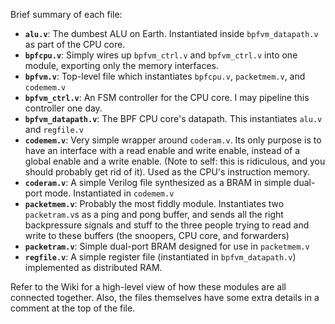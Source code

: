 Brief summary of each file:

- **`alu.v`**: The dumbest ALU on Earth. Instantiated inside `bpfvm_datapath.v` as part of the CPU core.
- **`bpfcpu.v`**: Simply wires up `bpfvm_ctrl.v` and `bpfvm_ctrl.v` into one module, exporting only the memory interfaces.
- **`bpfvm.v`**: Top-level file which instantiates `bpfcpu.v`, `packetmem.v`, and `codemem.v`
- **`bpfvm_ctrl.v`**: An FSM controller for the CPU core. I may pipeline this controller one day.
- **`bpfvm_datapath.v`**: The BPF CPU core's datapath. This instantiates `alu.v` and `regfile.v`
- **`codemem.v`**: Very simple wrapper around `coderam.v`. Its only purpose is to have an interface with a read enable and write enable, instead of a global enable and a write enable. (Note to self: this is ridiculous, and you should probably get rid of it). Used as the CPU's instruction memory.
- **`coderam.v`**: A simple Verilog file synthesized as a BRAM in simple dual-port mode. Instantiated in `codemem.v`
- **`packetmem.v`**: Probably the most fiddly module. Instantiates two `packetram.v`s as a ping and pong buffer, and sends all the right backpressure signals and stuff to the three people trying to read and write to these buffers (the snoopers, CPU core, and forwarders)
- **`packetram.v`**: Simple dual-port BRAM designed for use in `packetmem.v`
- **`regfile.v`**: A simple register file (instantiated in `bpfvm_datapath.v`) implemented as distributed RAM.

Refer to the Wiki for a high-level view of how these modules are all connected together. Also, the files themselves have some extra details in a comment at the top of the file.
